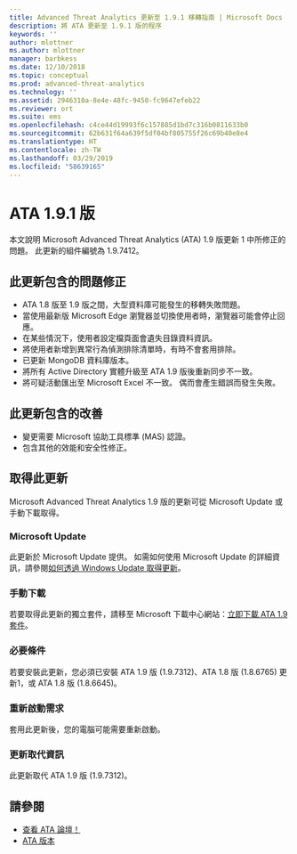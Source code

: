 ```yaml
---
title: Advanced Threat Analytics 更新至 1.9.1 移轉指南 | Microsoft Docs
description: 將 ATA 更新至 1.9.1 版的程序
keywords: ''
author: mlottner
ms.author: mlottner
manager: barbkess
ms.date: 12/10/2018
ms.topic: conceptual
ms.prod: advanced-threat-analytics
ms.technology: ''
ms.assetid: 2946310a-8e4e-48fc-9450-fc9647efeb22
ms.reviewer: ort
ms.suite: ems
ms.openlocfilehash: c4ce44d19993f6c157885d1bd7c316b0811633b0
ms.sourcegitcommit: 62b631f64a639f5df04bf805755f26c69b40e8e4
ms.translationtype: HT
ms.contentlocale: zh-TW
ms.lasthandoff: 03/29/2019
ms.locfileid: "58639165"
---
```

# <a name="ata-version-191"></a>ATA 1.9.1 版


本文說明 Microsoft Advanced Threat Analytics (ATA) 1.9 版更新 1 中所修正的問題。 此更新的組件編號為 1.9.7412。

## <a name="fixed-issues-included-in-this-update"></a>此更新包含的問題修正

- ATA 1.8 版至 1.9 版之間，大型資料庫可能發生的移轉失敗問題。
- 當使用最新版 Microsoft Edge 瀏覽器並切換使用者時，瀏覽器可能會停止回應。
- 在某些情況下，使用者設定檔頁面會遺失目錄資料資訊。
- 將使用者新增到異常行為偵測排除清單時，有時不會套用排除。 
- 已更新 MongoDB 資料庫版本。
- 將所有 Active Directory 實體升級至 ATA 1.9 版後重新同步不一致。
- 將可疑活動匯出至 Microsoft Excel 不一致。 偶而會產生錯誤而發生失敗。  


## <a name="improvements-included-in-this-update"></a>此更新包含的改善
- 變更需要 Microsoft 協助工具標準 (MAS) 認證。
- 包含其他的效能和安全性修正。

## <a name="get-this-update"></a>取得此更新

Microsoft Advanced Threat Analytics 1.9 版的更新可從 Microsoft Update 或手動下載取得。

### <a name="microsoft-update"></a>Microsoft Update
此更新於 Microsoft Update 提供。 如需如何使用 Microsoft Update 的詳細資訊，請參閱[如何透過 Windows Update 取得更新](https://support.microsoft.com/help/3067639)。

### <a name="manual-download"></a>手動下載
若要取得此更新的獨立套件，請移至 Microsoft 下載中心網站：[立即下載 ATA 1.9 套件](https://www.microsoft.com/en-us/download/details.aspx?id=56725)。

### <a name="prerequisites"></a>必要條件
若要安裝此更新，您必須已安裝 ATA 1.9 版 (1.9.7312)、ATA 1.8 版 (1.8.6765) 更新1，或 ATA 1.8 版 (1.8.6645)。

### <a name="restart-requirement"></a>重新啟動需求
套用此更新後，您的電腦可能需要重新啟動。

### <a name="update-replacement-information"></a>更新取代資訊
此更新取代 ATA 1.9 版 (1.9.7312)。


## <a name="see-also"></a>請參閱

- [查看 ATA 論壇！](https://social.technet.microsoft.com/Forums/security/home?forum=mata)
- [ATA 版本](ata-versions.md)
